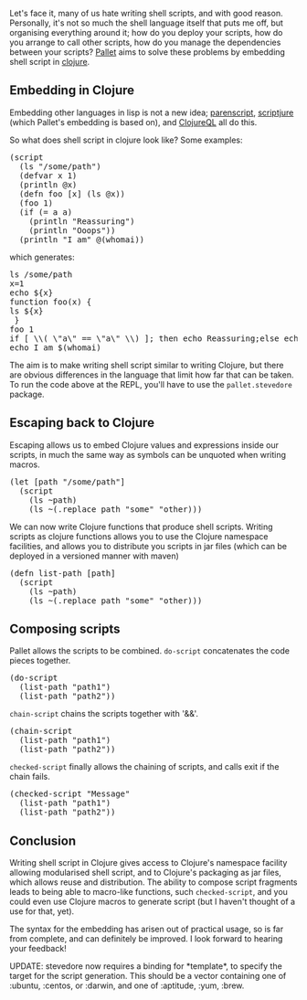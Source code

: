 <p>Let's face it, many of us hate writing shell scripts, and with good
reason. Personally, it's not so much the shell language itself that puts me off,
but organising everything around it; how do you deploy your scripts, how do you
arrange to call other scripts, how do you manage the dependencies between your
scripts?  <a href="http://github.com/hugoduncan/pallet">Pallet</a> aims to solve
these problems by embedding shell script in <a href="http://clojure.org/">clojure</a>.</p>

<h2>Embedding in Clojure</h2>

<p>Embedding other languages in lisp is not a new idea; <a href="http://common-lisp.net/project/parenscript/">parenscript</a>, <a href="http://github.com/arohner/scriptjure">scriptjure</a> (which Pallet's
embedding is based on), and <a href="http://www.gitorious.org/clojureql/">ClojureQL</a> all do this.</p>

<p>So what does shell script in clojure look like? Some examples:</p>
<pre class="clojure">(script
  (ls "/some/path")
  (defvar x 1)
  (println @x)
  (defn foo [x] (ls @x))
  (foo 1)
  (if (= a a)
    (println "Reassuring")
    (println "Ooops"))
  (println "I am" @(whomai))</pre>

<p>which generates:</p>

<pre>ls /some/path
x=1
echo ${x}
function foo(x) {
ls ${x}
 }
foo 1
if [ \\( \"a\" == \"a\" \\) ]; then echo Reassuring;else echo Ooops;fi
echo I am $(whomai)
</pre>

<p>The aim is to make writing shell script similar to writing Clojure, but there
are obvious differences in the language that limit how far that can be taken. To
run the code above at the REPL, you'll have to use the
<code>pallet.stevedore</code> package.</p>

<h2>Escaping back to Clojure</h2>

<p>Escaping allows us to embed Clojure values and expressions inside our scripts, in much the same way as symbols can be unquoted when writing macros.</p>

<pre class="clojure">(let [path "/some/path"]
  (script
    (ls ~path)
    (ls ~(.replace path "some" "other)))</pre>

<p>We can now write Clojure functions that produce shell scripts.  Writing
scripts as clojure functions allows you to use the Clojure namespace facilities,
and allows you to distribute you scripts in jar files (which can be deployed in
a versioned manner with maven)</p>

<pre class="clojure">(defn list-path [path]
  (script
    (ls ~path)
    (ls ~(.replace path "some" "other)))</pre>

<h2>Composing scripts</h2>

<p>Pallet allows the scripts to be combined. <code>do-script</code> concatenates
the code pieces together.</p>

<pre class="clojure">(do-script
  (list-path "path1")
  (list-path "path2"))
</pre>

<p><code>chain-script</code> chains the scripts together with '&amp;&amp;'.</p>

<pre class="clojure">(chain-script
  (list-path "path1")
  (list-path "path2"))
</pre>

<p><code>checked-script</code> finally allows the chaining of scripts, and calls
exit if the chain fails.</p>

<pre class="clojure">(checked-script "Message"
  (list-path "path1")
  (list-path "path2"))
</pre>

<h2>Conclusion</h2>

<p>Writing shell script in Clojure gives access to Clojure's namespace facility
allowing modularised shell script, and to Clojure's packaging as jar files,
which allows reuse and distribution.  The ability to compose script fragments
leads to being able to macro-like functions, such <code>checked-script</code>,
and you could even use Clojure macros to generate script (but I haven't thought
of a use for that, yet).</p>

<p>The syntax for the embedding has arisen out of practical usage, so is far
from complete, and can definitely be improved. I look forward to hearing your
feedback!</p>

<p>UPDATE: stevedore now requires a binding for *template*, to specify the target for the script generation.  This should be a vector containing one of :ubuntu, :centos, or :darwin, and one of :aptitude, :yum, :brew.</p>
